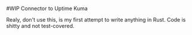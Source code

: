 #WIP Connector to Uptime Kuma

Realy, don't use this, is my first attempt to write anything in Rust.
Code is shitty and not test-covered.


